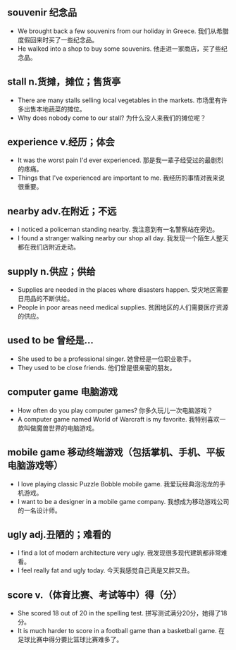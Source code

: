 ## souvenir 纪念品
* We brought back a few souvenirs from our holiday in Greece. 我们从希腊度假回来时买了一些纪念品。
* He walked into a shop to buy some souvenirs. 他走进一家商店，买了些纪念品。

## stall n.货摊，摊位；售货亭
* There are many stalls selling local vegetables in the markets.  市场里有许多出售本地蔬菜的摊位。
* Why does nobody come to our stall?  为什么没人来我们的摊位呢？

## experience v.经历；体会
* It was the worst pain I'd ever experienced. 那是我一辈子经受过的最剧烈的疼痛。
* Things that I've experienced are important to me.  我经历的事情对我来说很重要。

## nearby  adv.在附近；不远
* I noticed a policeman standing nearby. 我注意到有一名警察站在旁边。
* I found a stranger walking nearby our shop all day. 我发现一个陌生人整天都在我们店附近走动。

## supply n.供应；供给
* Supplies are needed in the places where disasters happen. 受灾地区需要日用品的不断供给。
* People in poor areas need medical supplies. 贫困地区的人们需要医疗资源的供应。

## used to be 曾经是…
* She used to be a professional singer. 她曾经是一位职业歌手。
* They used to be close friends. 他们曾是很亲密的朋友。

## computer game 电脑游戏
* How often do you play computer games? 你多久玩儿一次电脑游戏？
* A computer game named World of Warcraft is my favorite. 我特别喜欢一款叫做魔兽世界的电脑游戏。

## mobile game 移动终端游戏（包括掌机、手机、平板电脑游戏等）
* I love playing classic Puzzle Bobble mobile game. 我爱玩经典泡泡龙的手机游戏。
* I want to be a designer in a mobile game company. 我想成为移动游戏公司的一名设计师。

## ugly adj.丑陋的；难看的
* I find a lot of modern architecture very ugly. 我发现很多现代建筑都非常难看。
* I feel really fat and ugly today. 今天我感觉自己真是又胖又丑。

## score v.（体育比赛、考试等中）得（分）
* She scored 18 out of 20 in the spelling test. 拼写测试满分20分，她得了18分。
* It is much harder to score in a football game than a basketball game. 在足球比赛中得分要比篮球比赛难多了。
